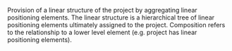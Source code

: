 Provision of a linear structure of the project by aggregating linear positioning elements. The linear structure is a hierarchical tree of linear positioning elements ultimately assigned to the project. Composition refers to the relationship to a lower level element (e.g. project has linear positioning elements).
